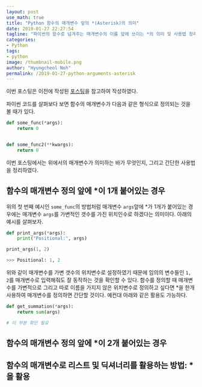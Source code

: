```yaml
---
layout: post
use_math: true
title: "Python 함수의 매개변수 앞의 *(Asterisk)의 의미"
date: 2019-01-27 22:27:54
tagline: "파이썬의 함수로 넘겨주는 매개변수의 이름 앞에 쓰이는 *의 의미 및 사용법 정리"
categories:
- Python
tags:
- python
image: /thumbnail-mobile.png
author: "Hyungcheol Noh"
permalink: /2019-01-27-python-arguments-asterisk
---
```


이번 포스팅은 이전에 작성된 [포스팅](https://hcnoh.github.io/2018-10-03-effective-python-way21)을 참고하여 작성하였다.

파이썬 코드를 살펴보다 보면 함수의 매개변수가 다음과 같은 형식으로 정의되는 것을 볼 때가 있다.

```python
def some_func(*args):
    return 0


def some_func2(**kwargs):
    return 0
```

이번 포스팅에서는 위에서의 매개변수가 의미하는 바가 무엇인지, 그리고 간단한 사용법을 정리하였다.

## 함수의 매개변수 정의 앞에 \*이 1개 붙어있는 경우
위의 첫 번째 예시인 `some_func`의 방법처럼 매개변수 `args`앞에 \*가 1개가 붙어있는 경우에는 매개변수 `args`를 가변적인 갯수를 가진 위치인수로 하겠다는 의미이다. 아래의 예시를 살펴보자.

```python
def print_args(*args):
    print("Positional:", args)

print_args(1, 2)

>>> Positional: 1, 2
```

위와 같이 매개변수를 가변 갯수의 위치변수로 설정하였기 때문에 임의의 변수들인 `1, 2`를 매개변수로 입력해줘도 잘 동작하는 것을 확인할 수 있다. 함수를 정의할 때 매개변수를 가변적으로 그리고 따로 이름을 가지지 않은 위치변수로 정의하고 싶다면 \*을 한개 사용하여 매개변수를 정의하면 간단할 것이다. 예컨대 아래와 같은 활용도 가능하다.

```python
def get_summation(*args):
    return sum(args)

# 이 부분 확인 필요
```

## 함수의 매개변수 정의 앞에 \*이 2개 붙어있는 경우

## 함수의 매개변수로 리스트 및 딕셔너리를 활용하는 방법: \*을 활용

